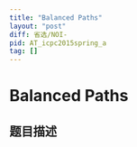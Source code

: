 ```yaml
---
title: "Balanced Paths"
layout: "post"
diff: 省选/NOI-
pid: AT_icpc2015spring_a
tag: []
---
```


# Balanced Paths

## 题目描述

[problemUrl]: https://atcoder.jp/contests/jag2015spring/tasks/icpc2015spring_a



